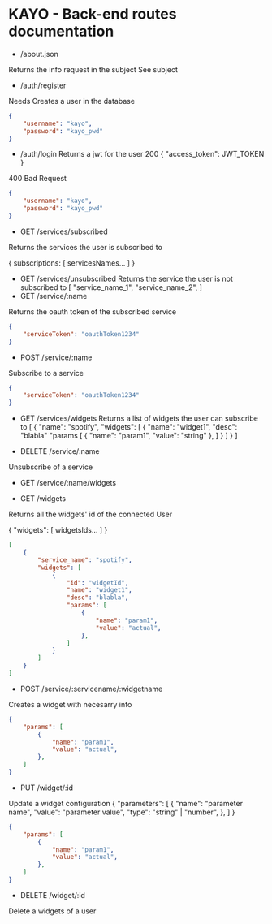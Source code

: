 
# KAYO - Back-end routes documentation

- /about.json

Returns the info request in the subject
See subject

- /auth/register

Needs
Creates a user in the database

```json
{
    "username": "kayo",
    "password": "kayo_pwd"
}
```

- /auth/login
Returns a jwt for the user
200
{
    "access_token": JWT_TOKEN
}

400 Bad Request

```json
{
    "username": "kayo",
    "password": "kayo_pwd"
}
```

- GET /services/subscribed

Returns the services the user is subscribed to

{
    subscriptions: [
    servicesNames...
    ]
}

- GET /services/unsubscribed
Returns the service the user is not subscribed to
[
    "service_name_1",
    "service_name_2",
]
- GET /service/:name

Returns the oauth token of the subscribed service

```json
{
    "serviceToken": "oauthToken1234"
}
```

- POST /service/:name

Subscribe to a service

```json
{
    "serviceToken": "oauthToken1234"
}
```

- GET /services/widgets
Returns a list of widgets the user can subscribe to
[
    {
        "name": "spotify",
        "widgets": [
            {
                "name": "widget1",
                "desc": "blabla"
                "params [
                    {
                        "name": "param1",
                        "value": "string"
                    },
                ]
            }
        ]
    }
]

- DELETE /service/:name

Unsubscribe of a service

- GET /service/:name/widgets

- GET /widgets

Returns all the widgets' id of the connected User

{
    "widgets": [
    widgetsIds...
    ]
}

```json
[
    {
        "service_name": "spotify",
        "widgets": [
            {
                "id": "widgetId",
                "name": "widget1",
                "desc": "blabla",
                "params": [
                    {
                        "name": "param1",
                        "value": "actual",
                    },
                ]
            }
        ]
    }
]
```

- POST /service/:servicename/:widgetname

Creates a widget with necesarry info

```json
{
    "params": [
        {
            "name": "param1",
            "value": "actual",
        },
    ]
}
```

- PUT /widget/:id

Update a widget configuration
{
    "parameters": [
    {
        "name": "parameter name",
        "value": "parameter value",
        "type": "string" | "number",
    },
    ]
}

```json
{
    "params": [
        {
            "name": "param1",
            "value": "actual",
        },
    ]
}
```

- DELETE /widget/:id

Delete a widgets of a user
